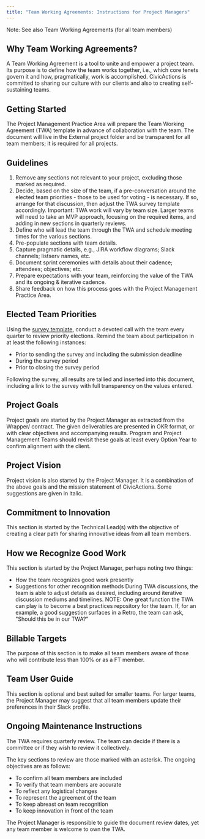 ```yaml
---
title: "Team Working Agreements: Instructions for Project Managers"
---
```


Note: See also Team Working Agreements (for all team members)

## Why Team Working Agreements?

A Team Working Agreement is a tool to unite and empower a project team. Its purpose is to define how the team works together, i.e., which core tenets govern it and how, pragmatically, work is accomplished. CivicActions is committed to sharing our culture with our clients and also to creating self-sustaining teams.

## Getting Started

The Project Management Practice Area will prepare the Team Working Agreement (TWA) template in advance of collaboration with the team. The document will live in the External project folder and be transparent for all team members; it is required for all projects.

## Guidelines

1. Remove any sections not relevant to your project, excluding those marked as required.
2. Decide, based on the size of the team, if a pre-conversation around the elected team priorities - those to be used for voting - is necessary. If so, arrange for that discussion, then adjust the TWA survey template accordingly.
   Important: TWA work will vary by team size. Larger teams will need to take an MVP approach, focusing on the required items, and adding in new sections in quarterly reviews.
3. Define who will lead the team through the TWA and schedule meeting times for the various sections.
4. Pre-populate sections with team details.
5. Capture pragmatic details, e.g., JIRA workflow diagrams; Slack channels; listserv names, etc.
6. Document sprint ceremonies with details about their cadence; attendees; objectives; etc.
7. Prepare expectations with your team, reinforcing the value of the TWA and its ongoing & iterative cadence.
8. Share feedback on how this process goes with the Project Management Practice Area.

## Elected Team Priorities

Using the [survey template](https://docs.google.com/forms/d/1f1hnFe-ZvjEU-MXOSJAB3UyOuedwMp_ZsRjpKRIUrxA/edit), conduct a devoted call with the team every quarter to review priority elections. Remind the team about participation in at least the following instances:

-   Prior to sending the survey and including the submission deadline
-   During the survey period
-   Prior to closing the survey period

Following the survey, all results are tallied and inserted into this document, including a link to the survey with full transparency on the values entered.

## Project Goals

Project goals are started by the Project Manager as extracted from the Wrapper/ contract. The given deliverables are presented in OKR format, or with clear objectives and accompanying results. Program and Project Management Teams should revisit these goals at least every Option Year to confirm alignment with the client.

## Project Vision

Project vision is also started by the Project Manager. It is a combination of the above goals and the mission statement of CivicActions. Some suggestions are given in italic.

## Commitment to Innovation

This section is started by the Technical Lead(s) with the objective of creating a clear path for sharing innovative ideas from all team members.

## How we Recognize Good Work

This section is started by the Project Manager, perhaps noting two things:

-   How the team recognizes good work presently
-   Suggestions for other recognition methods
    During TWA discussions, the team is able to adjust details as desired, including around iterative discussion mediums and timelines.
    NOTE: One great function the TWA can play is to become a best practices repository for the team. If, for an example, a good suggestion surfaces in a Retro, the team can ask, "Should this be in our TWA?"

## Billable Targets

The purpose of this section is to make all team members aware of those who will contribute less than 100% or as a FT member.

## Team User Guide

This section is optional and best suited for smaller teams. For larger teams, the Project Manager may suggest that all team members update their preferences in their Slack profile.

## Ongoing Maintenance Instructions

The TWA requires quarterly review. The team can decide if there is a committee or if they wish to review it collectively.

The key sections to review are those marked with an asterisk. The ongoing objectives are as follows:

-   To confirm all team members are included
-   To verify that team members are accurate
-   To reflect any logistical changes
-   To represent the agreement of the team
-   To keep abreast on team recognition
-   To keep innovation in front of the team

The Project Manager is responsible to guide the document review dates, yet any team member is welcome to own the TWA.
